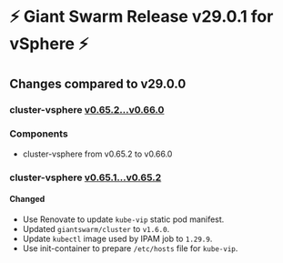 # :zap: Giant Swarm Release v29.0.1 for vSphere :zap:

## Changes compared to v29.0.0

### cluster-vsphere [v0.65.2...v0.66.0](https://github.com/giantswarm/cluster-vsphere/compare/v0.65.2...v0.66.0)

### Components

- cluster-vsphere from v0.65.2 to v0.66.0

### cluster-vsphere [v0.65.1...v0.65.2](https://github.com/giantswarm/cluster-vsphere/compare/v0.65.1...v0.65.2)

#### Changed

- Use Renovate to update `kube-vip` static pod manifest.
- Updated `giantswarm/cluster` to `v1.6.0`.
- Update `kubectl` image used by IPAM job to `1.29.9`.
- Use init-container to prepare `/etc/hosts` file for `kube-vip`.
